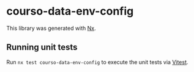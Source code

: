 # courso-data-env-config

This library was generated with [Nx](https://nx.dev).

## Running unit tests

Run `nx test courso-data-env-config` to execute the unit tests via [Vitest](https://vitest.dev/).
